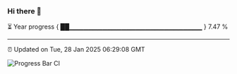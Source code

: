 ### Hi there 👋

⏳ Year progress { ██▁▁▁▁▁▁▁▁▁▁▁▁▁▁▁▁▁▁▁▁▁▁▁▁▁▁▁▁ } 7.47 %

---

⏰ Updated on Tue, 28 Jan 2025 06:29:08 GMT

![Progress Bar CI](https://github.com/ZhaoGui/ZhaoGui/workflows/Progress%20Bar%20CI/badge.svg)
